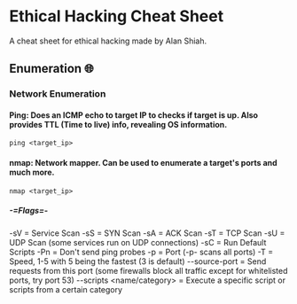 # Ethical Hacking Cheat Sheet
A cheat sheet for ethical hacking made by Alan Shiah.

## Enumeration 🌐
### Network Enumeration
#### Ping: Does an ICMP echo to target IP to checks if target is up. Also provides TTL (Time to live) info, revealing OS information.
```
ping <target_ip>
```
#### nmap: Network mapper. Can be used to enumerate a target's ports and much more.
```
nmap <target_ip>
``` 
##### -=Flags=-
-sV = Service Scan
-sS = SYN Scan
-sA = ACK Scan
-sT = TCP Scan
-sU = UDP Scan (some services run on UDP connections)
-sC = Run Default Scripts
-Pn = Don't send ping probes
-p = Port (-p- scans all ports)
-T = Speed, 1-5 with 5 being the fastest (3 is default)
--source-port <port> = Send requests from this port (some firewalls block all traffic except for whitelisted ports, try port 53)
--scripts <name/category> = Execute a specific script or scripts from a certain category


